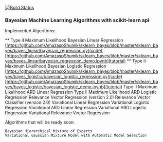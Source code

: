 [![Build Status](https://travis-ci.org/AmazaspShumik/sklearn_bayes.svg?branch=master)](https://travis-ci.org/AmazaspShumik/sklearn_bayes)

### Bayesian Machine Learning Algorithms with scikit-learn api

Implemented Algorithms:

** Type II Maximum Likelihood Bayesian Linear Regression [https://github.com/AmazaspShumik/sklearn_bayes/blob/master/sklearn_bayes/bayes_linear/bayesian_regression.py](code), [https://github.com/AmazaspShumik/sklearn_bayes/blob/master/sklearn_bayes/bayes_linear/bayesian_regression_demo.ipynb](tutorial)
** Type II Maximum Likelihood Bayesian Logistic Regression [https://github.com/AmazaspShumik/sklearn_bayes/blob/master/sklearn_bayes/bayes_logistic/bayesian_logistic_regression.py](code) [https://github.com/AmazaspShumik/sklearn_bayes/blob/master/sklearn_bayes/bayes_logistic/bayesian_logistic_demo.ipynb](tutorial)
    Type II Maximum Likelihood ARD Linear Regression
    Type II Maximum Likelihood ARD Logistic Regression
    Relevance Vector Regression (version 2.0)
    Relevance Vector Classifier (version 2.0)
    Variational Linear Regression 
    Variational Logistic Regression
    Variational ARD Linear Regression
    Variational ARD Logistic Regression
    Variational Relevance Vector Regression
    
    
Algorithms that will be ready soon:

    Bayesian Hierarchical Mixture of Experts
    Variational Gaussian Mixture Model with Automatic Model Selection





